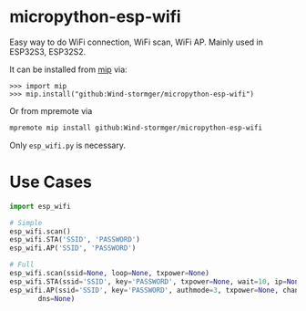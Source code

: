 # micropython-esp-wifi
Easy way to do WiFi connection, WiFi scan, WiFi AP. Mainly used in ESP32S3, ESP32S2.

It can be installed from [mip](https://docs.micropython.org/en/latest/reference/packages.html#installing-packages-with-mip) via:

```
>>> import mip
>>> mip.install("github:Wind-stormger/micropython-esp-wifi")
```

Or from mpremote via

```bash
mpremote mip install github:Wind-stormger/micropython-esp-wifi
```

Only `esp_wifi.py` is necessary.

# Use Cases

```py
import esp_wifi

# Simple
esp_wifi.scan()
esp_wifi.STA('SSID', 'PASSWORD')
esp_wifi.AP('SSID', 'PASSWORD')

# Full
esp_wifi.scan(ssid=None, loop=None, txpower=None)
esp_wifi.STA(ssid='SSID', key='PASSWORD', txpower=None, wait=10, ip=None, subnet=None, gateway=None, dns=None)
esp_wifi.AP(ssid='SSID', key='PASSWORD', authmode=3, txpower=None, channel=11, hidden=False, ip=None, subnet=None, gateway=None,
       dns=None)

```
